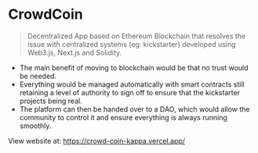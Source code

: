 # CrowdCoin
> Decentralized App based on Ethereum Blockchain that resolves the issue with centralized systems (eg: kickstarter) developed using Web3.js, Next.js and Solidity.

- The main benefit of moving to blockchain would be that no trust would be needed.
- Everything would be managed automatically with smart contracts still retaining a level of authority to sign off to ensure that the kickstarter projects being real.
- The platform can then be handed over to a DAO, which would allow the community to control it and ensure everything is always running smoothly.

View website at: https://crowd-coin-kappa.vercel.app/
